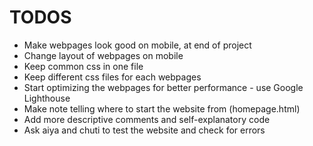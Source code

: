 # TODOS
- Make webpages look good on mobile, at end of project
- Change layout of webpages on mobile
- Keep common css in one file
- Keep different css files for each webpages
- Start optimizing the webpages for better performance - use Google Lighthouse
- Make note telling where to start the website from (homepage.html)
- Add more descriptive comments and self-explanatory code
- Ask aiya and chuti to test the website and check for errors